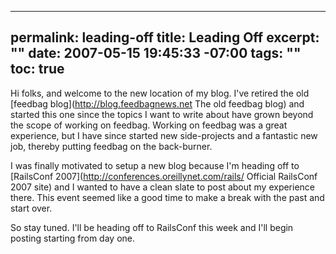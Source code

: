 ----- 
permalink: leading-off
title: Leading Off
excerpt: ""
date: 2007-05-15 19:45:33 -07:00
tags: ""
toc: true
-----
Hi folks, and welcome to the new location of my blog. I've retired the old [feedbag blog](http://blog.feedbagnews.net The old feedbag blog) and started this one since the topics I want to write about have grown beyond the scope of working on feedbag. Working on feedbag was a great experience, but I have since started new side-projects and a fantastic new job, thereby putting feedbag on the back-burner.

I was finally motivated to setup a new blog because I'm heading off to [RailsConf 2007](http://conferences.oreillynet.com/rails/ Official RailsConf 2007 site) and I wanted to have a clean slate to post about my experience there. This event seemed like a good time to make a break with the past and start over.

So stay tuned. I'll be heading off to RailsConf this week and I'll begin posting starting from day one.
